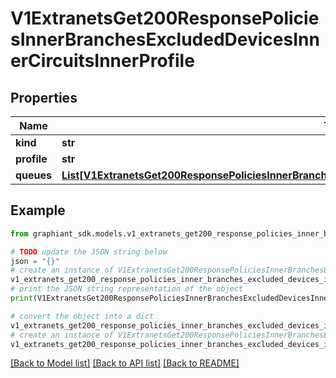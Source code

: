 # V1ExtranetsGet200ResponsePoliciesInnerBranchesExcludedDevicesInnerCircuitsInnerProfile


## Properties

Name | Type | Description | Notes
------------ | ------------- | ------------- | -------------
**kind** | **str** |  | [optional] 
**profile** | **str** |  | [optional] 
**queues** | [**List[V1ExtranetsGet200ResponsePoliciesInnerBranchesExcludedDevicesInnerCircuitsInnerProfileQueuesInner]**](V1ExtranetsGet200ResponsePoliciesInnerBranchesExcludedDevicesInnerCircuitsInnerProfileQueuesInner.md) |  | [optional] 

## Example

```python
from graphiant_sdk.models.v1_extranets_get200_response_policies_inner_branches_excluded_devices_inner_circuits_inner_profile import V1ExtranetsGet200ResponsePoliciesInnerBranchesExcludedDevicesInnerCircuitsInnerProfile

# TODO update the JSON string below
json = "{}"
# create an instance of V1ExtranetsGet200ResponsePoliciesInnerBranchesExcludedDevicesInnerCircuitsInnerProfile from a JSON string
v1_extranets_get200_response_policies_inner_branches_excluded_devices_inner_circuits_inner_profile_instance = V1ExtranetsGet200ResponsePoliciesInnerBranchesExcludedDevicesInnerCircuitsInnerProfile.from_json(json)
# print the JSON string representation of the object
print(V1ExtranetsGet200ResponsePoliciesInnerBranchesExcludedDevicesInnerCircuitsInnerProfile.to_json())

# convert the object into a dict
v1_extranets_get200_response_policies_inner_branches_excluded_devices_inner_circuits_inner_profile_dict = v1_extranets_get200_response_policies_inner_branches_excluded_devices_inner_circuits_inner_profile_instance.to_dict()
# create an instance of V1ExtranetsGet200ResponsePoliciesInnerBranchesExcludedDevicesInnerCircuitsInnerProfile from a dict
v1_extranets_get200_response_policies_inner_branches_excluded_devices_inner_circuits_inner_profile_from_dict = V1ExtranetsGet200ResponsePoliciesInnerBranchesExcludedDevicesInnerCircuitsInnerProfile.from_dict(v1_extranets_get200_response_policies_inner_branches_excluded_devices_inner_circuits_inner_profile_dict)
```
[[Back to Model list]](../README.md#documentation-for-models) [[Back to API list]](../README.md#documentation-for-api-endpoints) [[Back to README]](../README.md)


